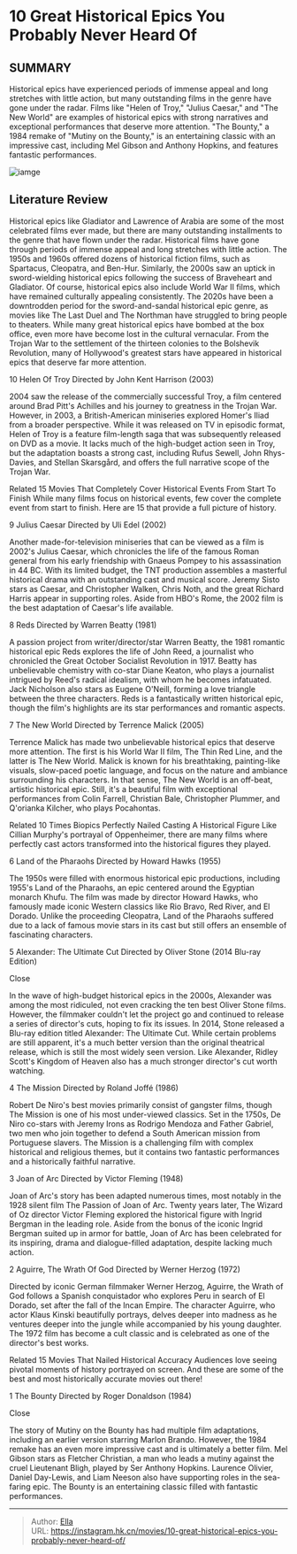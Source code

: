 # 10 Great Historical Epics You Probably Never Heard Of


## SUMMARY 


 Historical epics have experienced periods of immense appeal and long stretches with little action, but many outstanding films in the genre have gone under the radar. 
 Films like &#34;Helen of Troy,&#34; &#34;Julius Caesar,&#34; and &#34;The New World&#34; are examples of historical epics with strong narratives and exceptional performances that deserve more attention. 
 &#34;The Bounty,&#34; a 1984 remake of &#34;Mutiny on the Bounty,&#34; is an entertaining classic with an impressive cast, including Mel Gibson and Anthony Hopkins, and features fantastic performances. 

![iamge](https://static1.srcdn.com/wordpress/wp-content/uploads/2024/01/the-new-world-and-the-mission-and-reds.jpg)

## Literature Review



Historical epics like Gladiator and Lawrence of Arabia are some of the most celebrated films ever made, but there are many outstanding installments to the genre that have flown under the radar. Historical films have gone through periods of immense appeal and long stretches with little action. The 1950s and 1960s offered dozens of historical fiction films, such as Spartacus, Cleopatra, and Ben-Hur. Similarly, the 2000s saw an uptick in sword-wielding historical epics following the success of Braveheart and Gladiator. Of course, historical epics also include World War II films, which have remained culturally appealing consistently.
The 2020s have been a downtrodden period for the sword-and-sandal historical epic genre, as movies like The Last Duel and The Northman have struggled to bring people to theaters. While many great historical epics have bombed at the box office, even more have become lost in the cultural vernacular. From the Trojan War to the settlement of the thirteen colonies to the Bolshevik Revolution, many of Hollywood&#39;s greatest stars have appeared in historical epics that deserve far more attention.









 








 10  Helen Of Troy 
Directed by John Kent Harrison (2003)
        

2004 saw the release of the commercially successful Troy, a film centered around Brad Pitt&#39;s Achilles and his journey to greatness in the Trojan War. However, in 2003, a British-American miniseries explored Homer&#39;s Iliad from a broader perspective. While it was released on TV in episodic format, Helen of Troy is a feature film-length saga that was subsequently released on DVD as a movie. It lacks much of the high-budget action seen in Troy, but the adaptation boasts a strong cast, including Rufus Sewell, John Rhys-Davies, and Stellan Skarsgård, and offers the full narrative scope of the Trojan War.
            
Related
 15 Movies That Completely Cover Historical Events From Start To Finish 
While many films focus on historical events, few cover the complete event from start to finish. Here are 15 that provide a full picture of history.









 9  Julius Caesar 
Directed by Uli Edel (2002)
        

Another made-for-television miniseries that can be viewed as a film is 2002&#39;s Julius Caesar, which chronicles the life of the famous Roman general from his early friendship with Gnaeus Pompey to his assassination in 44 BC. With its limited budget, the TNT production assembles a masterful historical drama with an outstanding cast and musical score. Jeremy Sisto stars as Caesar, and Christopher Walken, Chris Noth, and the great Richard Harris appear in supporting roles. Aside from HBO&#39;s Rome, the 2002 film is the best adaptation of Caesar&#39;s life available.





 8  Reds 
Directed by Warren Beatty (1981)
        

A passion project from writer/director/star Warren Beatty, the 1981 romantic historical epic Reds explores the life of John Reed, a journalist who chronicled the Great October Socialist Revolution in 1917. Beatty has unbelievable chemistry with co-star Diane Keaton, who plays a journalist intrigued by Reed&#39;s radical idealism, with whom he becomes infatuated. Jack Nicholson also stars as Eugene O&#39;Neill, forming a love triangle between the three characters. Reds is a fantastically written historical epic, though the film&#39;s highlights are its star performances and romantic aspects.





 7  The New World 
Directed by Terrence Malick (2005)
        

Terrence Malick has made two unbelievable historical epics that deserve more attention. The first is his World War II film, The Thin Red Line, and the latter is The New World. Malick is known for his breathtaking, painting-like visuals, slow-paced poetic language, and focus on the nature and ambiance surrounding his characters. In that sense, The New World is an off-beat, artistic historical epic. Still, it&#39;s a beautiful film with exceptional performances from Colin Farrell, Christian Bale, Christopher Plummer, and Q&#39;orianka Kilcher, who plays Pocahontas.
            
Related
 10 Times Biopics Perfectly Nailed Casting A Historical Figure 
Like Cillian Murphy&#39;s portrayal of Oppenheimer, there are many films where perfectly cast actors transformed into the historical figures they played.









 6  Land of the Pharaohs 
Directed by Howard Hawks (1955)
        

The 1950s were filled with enormous historical epic productions, including 1955&#39;s Land of the Pharaohs, an epic centered around the Egyptian monarch Khufu. The film was made by director Howard Hawks, who famously made iconic Western classics like Rio Bravo, Red River, and El Dorado. Unlike the proceeding Cleopatra, Land of the Pharaohs suffered due to a lack of famous movie stars in its cast but still offers an ensemble of fascinating characters.





 5  Alexander: The Ultimate Cut 
Directed by Oliver Stone (2014 Blu-ray Edition)


Close







In the wave of high-budget historical epics in the 2000s, Alexander was among the most ridiculed, not even cracking the ten best Oliver Stone films. However, the filmmaker couldn&#39;t let the project go and continued to release a series of director&#39;s cuts, hoping to fix its issues. In 2014, Stone released a Blu-ray edition titled Alexander: The Ultimate Cut. While certain problems are still apparent, it&#39;s a much better version than the original theatrical release, which is still the most widely seen version. Like Alexander, Ridley Scott&#39;s Kingdom of Heaven also has a much stronger director&#39;s cut worth watching.





 4  The Mission 
Directed by Roland Joffé (1986)
        

Robert De Niro&#39;s best movies primarily consist of gangster films, though The Mission is one of his most under-viewed classics. Set in the 1750s, De Niro co-stars with Jeremy Irons as Rodrigo Mendoza and Father Gabriel, two men who join together to defend a South American mission from Portuguese slavers. The Mission is a challenging film with complex historical and religious themes, but it contains two fantastic performances and a historically faithful narrative.





 3  Joan of Arc 
Directed by Victor Fleming (1948)
        

Joan of Arc&#39;s story has been adapted numerous times, most notably in the 1928 silent film The Passion of Joan of Arc. Twenty years later, The Wizard of Oz director Victor Fleming explored the historical figure with Ingrid Bergman in the leading role. Aside from the bonus of the iconic Ingrid Bergman suited up in armor for battle, Joan of Arc has been celebrated for its inspiring, drama and dialogue-filled adaptation, despite lacking much action.





 2  Aguirre, The Wrath Of God 
Directed by Werner Herzog (1972)
        

Directed by iconic German filmmaker Werner Herzog, Aguirre, the Wrath of God follows a Spanish conquistador who explores Peru in search of El Dorado, set after the fall of the Incan Empire. The character Aguirre, who actor Klaus Kinski beautifully portrays, delves deeper into madness as he ventures deeper into the jungle while accompanied by his young daughter. The 1972 film has become a cult classic and is celebrated as one of the director&#39;s best works.
            
Related
 15 Movies That Nailed Historical Accuracy 
Audiences love seeing pivotal moments of history portrayed on screen. And these are some of the best and most historically accurate movies out there!









 1  The Bounty 
Directed by Roger Donaldson (1984)


Close







The story of Mutiny on the Bounty has had multiple film adaptations, including an earlier version starring Marlon Brando. However, the 1984 remake has an even more impressive cast and is ultimately a better film. Mel Gibson stars as Fletcher Christian, a man who leads a mutiny against the cruel Lieutenant Bligh, played by Ser Anthony Hopkins. Laurence Olivier, Daniel Day-Lewis, and Liam Neeson also have supporting roles in the sea-faring epic. The Bounty is an entertaining classic filled with fantastic performances. 

---

> Author: [Ella](https://instagram.hk.cn/)  
> URL: https://instagram.hk.cn/movies/10-great-historical-epics-you-probably-never-heard-of/  

